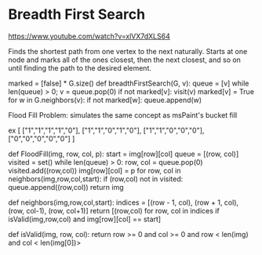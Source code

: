 # Breadth First Search
https://www.youtube.com/watch?v=xlVX7dXLS64

Finds the shortest path from one vertex to the next naturally.
Starts at one node and marks all of the ones closest, then the next closest, and so on until finding the path to the desired element.

marked = [false] * G.size()
def breadthFirstSearch(G, v):
    queue = [v]
    while len(queue) > 0;
        v = queue.pop(0)
        if not marked[v]:
            visit(v)
            marked[v] = True
            for w in G.neighbors(v):
                if not marked[w]:
                    queue.append(w)

Flood Fill Problem:
simulates the same concept as msPaint's bucket fill

ex [
  ["1","1","1","1","0"],
  ["1","1","0","1","0"],
  ["1","1","0","0","0"],
  ["0","0","0","0","0"]
]

def FloodFill(img, row, col, p):
 start = img[row][col]
 queue = [(row, col)]
 visited = set()
 while len(queue) > 0:
    row, col = queue.pop(0)
    visited.add((row,col))
    img[row][col] = p
    for row, col in neighbors(img,row,col,start):
        if (row,col) not in visited:
            queue.append((row,col))
    return img

def neighbors(img,row,col,start):
    indices = [(row - 1, col), (row + 1, col), (row, col-1), (row, col+1)]
    return [(row,col) for row, col in indices if isValid(img,row,col) and img[row][col] == start]

def isValid(img, row, col):
    return row >= 0 and col >= 0 and row < len(img) and col < len(img[0])>